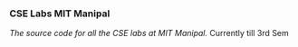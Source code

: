 <h3>CSE Labs MIT Manipal</h3>
<em>The source code for all the CSE labs at MIT Manipal.</em>
Currently till 3rd Sem
